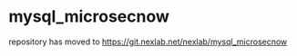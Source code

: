 mysql_microsecnow
=================
repository  has moved to https://git.nexlab.net/nexlab/mysql_microsecnow

